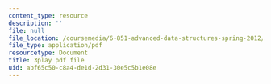 ```yaml
---
content_type: resource
description: ''
file: null
file_location: /coursemedia/6-851-advanced-data-structures-spring-2012/abf65c50c8a4de1d2d3130e5c5b1e08e_L7ywsci9ujo.pdf
file_type: application/pdf
resourcetype: Document
title: 3play pdf file
uid: abf65c50-c8a4-de1d-2d31-30e5c5b1e08e
---
```

